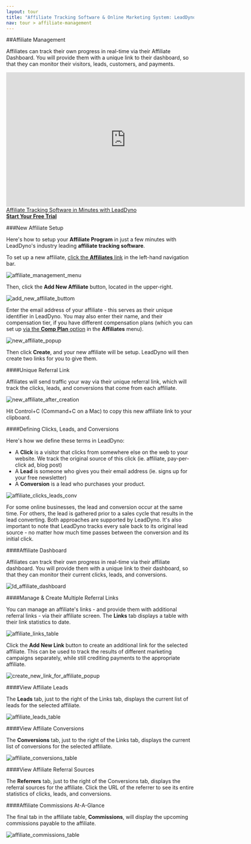 ```yaml
---
layout: tour
title: "Affiliate Tracking Software & Online Marketing System: LeadDyno"
nav: tour > affiliate-management
---
```


##Affiliate Management

Affiliates can track their own progress in real-time via their Affiliate Dashboard.  You will provide them with a unique
link to their dashboard, so that they can monitor their visitors, leads, customers, and payments.

<div>
	<iframe width="640" height="360" src="http://www.youtube.com/embed/SJkMagcwHBE?feature=player_embedded" frameborder="0">
	</iframe>
</div>

<div class="tour-video-caption">
 <a href="http://youtu.be/SJkMagcwHBE">Affiliate Tracking Software in Minutes with LeadDyno</a>
</div>

<div class="pagination-centered">
  <a class="btn btn-primary btn-large" href="https://app.leaddyno.com/signup">
    <strong>Start Your Free Trial</strong>
  </a>
</div>

###New Affiliate Setup

Here's how to setup your **Affiliate Program** in just a few minutes with LeadDyno's industry leading **affiliate tracking software**.


To set up a new affiliate, [click the **Affiliates** link](https://app.leaddyno.com/affiliates) in the left-hand navigation bar. 

![affiliate_management_menu](/img/affiliate_management_menu_ug1.png)

Then, click the **Add New Affiliate** button, located in the upper-right. 

![add_new_affiliate_buttom](/img/add_new_affiliate_buttom_ug1.png)

Enter the email address of your affiliate - this serves as their unique identifier in LeadDyno. You may also enter their name, and their compensation tier, if you have different compensation plans (which you can set up [via the **Comp Plan** option](https://app.leaddyno.com/plans) in the **Affiliates** menu).

![new_affiliate_popup](/img/new_affiliate_popup_ug1.png)

Then click **Create**, and your new affiliate will be setup. LeadDyno will then create two links for you to give them.

####Unique Referral Link

Affiliates will send traffic your way via their unique referral link, which will track the clicks, leads, and conversions that come from each affiliate.

![new_affiliate_after_creation](/img/new_affiliate_after_creation_ug1.png)

Hit Control+C (Command+C on a Mac) to copy this new affiliate link to your clipboard.


####Defining Clicks, Leads, and Conversions

Here's how we define these terms in LeadDyno:
* A **Click** is a visitor that clicks from somewhere else on the web to your website. We track the original source of this click (ie. affiliate, pay-per-click ad, blog post)
* A **Lead** is someone who gives you their email address (ie. signs up for your free newsletter)
* A **Conversion** is a lead who purchases your product.

![affiliate_clicks_leads_conv](/img/affiliate_clicks_leads_conv_ug1.jpg)

For some online businesses, the lead and conversion occur at the same time. For others, the lead is gathered prior to a sales cycle that results in the lead converting. Both approaches are supported by LeadDyno. It's also important to note that LeadDyno tracks every sale back to its original lead source - no matter how much time passes between the conversion and its initial click.

####Affiliate Dashboard

Affiliates can track their own progress in real-time via their affiliate dashboard. You will provide them with a unique link to their dashboard, so that they can monitor their current clicks, leads, and conversions.

![ld_affiliate_dashboard](/img/ld_affiliate_dashboard_ug1.jpg)

####Manage & Create Multiple Referral Links

You can manage an affiliate's links - and provide them with additional referral links - via their affiliate screen. The **Links** tab displays a table with their link statistics to date.

![affiliate_links_table](/img/affiliate_links_table_ug1.png)

Click the **Add New Link** button to create an additional link for the selected affiliate. This can be used to track the results of different marketing campaigns separately, while still crediting payments to the appropriate affiliate.

![create_new_link_for_affiliate_popup](/img/create_new_link_for_affiliate_popup_ug1.png)

####View Affiliate Leads

The **Leads** tab, just to the right of the Links tab, displays the current list of leads for the selected affiliate.

![affiliate_leads_table](/img/affiliate_leads_table_ug1.png)

####View Affiliate Conversions

The **Conversions** tab, just to the right of the Links tab, displays the current list of conversions for the selected affiliate.

![affiliate_conversions_table](/img/affiliate_conversions_table_ug1.png)

####View Affiliate Referral Sources

The **Referrers** tab, just to the right of the Conversions tab, displays the referral sources for the affiliate. Click the URL of the referrer to see its entire statistics of clicks, leads, and conversions.

####Affiliate Commissions At-A-Glance

The final tab in the affiliate table, **Commissions**, will display the upcoming commissions payable to the affiliate.

![affiliate_commissions_table](/img/affiliate_commissions_table_ug1.png)